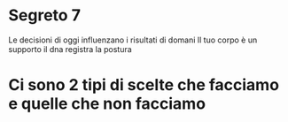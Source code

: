 # Segreto 7

Le decisioni di oggi influenzano i risultati di domani
Il tuo corpo è un supporto il dna registra la postura

# Ci sono 2 tipi di scelte che facciamo e quelle che non facciamo 

# 
<!--stackedit_data:
eyJoaXN0b3J5IjpbLTEyNzI5MjE5MzMsNzMwOTk4MTE2XX0=
-->